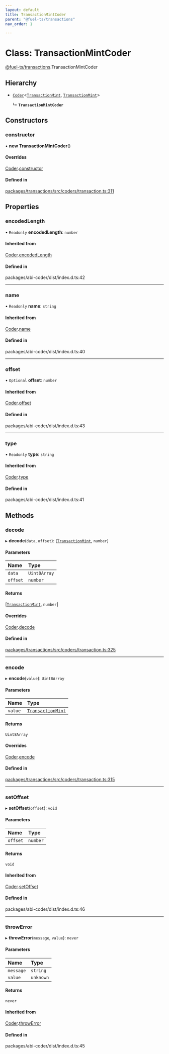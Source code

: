 ```yaml
---
layout: default
title: TransactionMintCoder
parent: "@fuel-ts/transactions"
nav_order: 1

---
```


# Class: TransactionMintCoder

[@fuel-ts/transactions](../index.md).TransactionMintCoder

## Hierarchy

- [`Coder`](internal-Coder.md)<[`TransactionMint`](../index.md#transactionmint), [`TransactionMint`](../index.md#transactionmint)\>

  ↳ **`TransactionMintCoder`**

## Constructors

### constructor

• **new TransactionMintCoder**()

#### Overrides

[Coder](internal-Coder.md).[constructor](internal-Coder.md#constructor)

#### Defined in

[packages/transactions/src/coders/transaction.ts:311](https://github.com/FuelLabs/fuels-ts/blob/master/packages/transactions/src/coders/transaction.ts#L311)

## Properties

### encodedLength

• `Readonly` **encodedLength**: `number`

#### Inherited from

[Coder](internal-Coder.md).[encodedLength](internal-Coder.md#encodedlength)

#### Defined in

packages/abi-coder/dist/index.d.ts:42

___

### name

• `Readonly` **name**: `string`

#### Inherited from

[Coder](internal-Coder.md).[name](internal-Coder.md#name)

#### Defined in

packages/abi-coder/dist/index.d.ts:40

___

### offset

• `Optional` **offset**: `number`

#### Inherited from

[Coder](internal-Coder.md).[offset](internal-Coder.md#offset)

#### Defined in

packages/abi-coder/dist/index.d.ts:43

___

### type

• `Readonly` **type**: `string`

#### Inherited from

[Coder](internal-Coder.md).[type](internal-Coder.md#type)

#### Defined in

packages/abi-coder/dist/index.d.ts:41

## Methods

### decode

▸ **decode**(`data`, `offset`): [[`TransactionMint`](../index.md#transactionmint), `number`]

#### Parameters

| Name | Type |
| :------ | :------ |
| `data` | `Uint8Array` |
| `offset` | `number` |

#### Returns

[[`TransactionMint`](../index.md#transactionmint), `number`]

#### Overrides

[Coder](internal-Coder.md).[decode](internal-Coder.md#decode)

#### Defined in

[packages/transactions/src/coders/transaction.ts:325](https://github.com/FuelLabs/fuels-ts/blob/master/packages/transactions/src/coders/transaction.ts#L325)

___

### encode

▸ **encode**(`value`): `Uint8Array`

#### Parameters

| Name | Type |
| :------ | :------ |
| `value` | [`TransactionMint`](../index.md#transactionmint) |

#### Returns

`Uint8Array`

#### Overrides

[Coder](internal-Coder.md).[encode](internal-Coder.md#encode)

#### Defined in

[packages/transactions/src/coders/transaction.ts:315](https://github.com/FuelLabs/fuels-ts/blob/master/packages/transactions/src/coders/transaction.ts#L315)

___

### setOffset

▸ **setOffset**(`offset`): `void`

#### Parameters

| Name | Type |
| :------ | :------ |
| `offset` | `number` |

#### Returns

`void`

#### Inherited from

[Coder](internal-Coder.md).[setOffset](internal-Coder.md#setoffset)

#### Defined in

packages/abi-coder/dist/index.d.ts:46

___

### throwError

▸ **throwError**(`message`, `value`): `never`

#### Parameters

| Name | Type |
| :------ | :------ |
| `message` | `string` |
| `value` | `unknown` |

#### Returns

`never`

#### Inherited from

[Coder](internal-Coder.md).[throwError](internal-Coder.md#throwerror)

#### Defined in

packages/abi-coder/dist/index.d.ts:45
